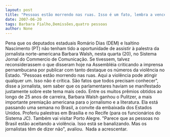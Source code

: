 ```yaml
---
layout: post
title: "Pessoas estão morrendo nas ruas. Isso é um fato, lembra a vencedora do Pulitzer Barbara Walsh "
date: 2007-06-20
tags: Barbara Fialho,Demissões,quatro pessoas
author: None
---
```

Pena que os deputados estaduais Rom&aacute;rio Dias (DEM) e Isaltino Nascimento (PT) n&atilde;o tenham tido a oportunidade de assistir &agrave; palestra da jornalista norte-americana Barbara Walsh, nesta quarta (20), no Sistema Jornal do Commercio de Comunica&ccedil;&atilde;o.
Se tivessem, talvez reconsiderassem o que disseram hoje na Assembl&eacute;ia criticando a imprensa pernambucana por publicar com tanto destaque os n&uacute;meros da viol&ecirc;ncia no Estado.
&quot;Pessoas est&atilde;o morrendo nas ruas. Aqui a viol&ecirc;ncia pode atingir qualquer um. Isso n&atilde;o &eacute; cr&iacute;tica. S&atilde;o fatos que todos precisam conhecer&quot;, disse a jornalista, sem saber que os parlamentares haviam se manifestado justamente sobre este tema mais cedo.
Entre os muitos pr&ecirc;mios obtidos ao longo de 25 anos de carreira, Barbara Walsh ganhou o Pulitzer, a mais importante premia&ccedil;&atilde;o americana para o jornalismo e a literatura.
Ela est&aacute; passando uma semana no Brasil, a&nbsp;convite da embaixada dos Estados Unidos. Proferiu palestras em Bras&iacute;lia e&nbsp;no Recife (para os funcion&aacute;rios do Sistema JC). Tamb&eacute;m vai visitar Porto Alegre.
&quot;Parece que as pessoas no Brasil est&atilde;o aceitando a viol&ecirc;ncia. Isso est&aacute; se banalizando. Mas os jornalistas t&ecirc;m de dizer n&atilde;o&quot;, avaliou.&nbsp;
Nada&nbsp;a&nbsp;acrescentar. 